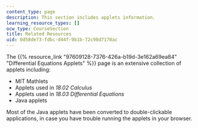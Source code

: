 ```yaml
---
content_type: page
description: This section includes applets information.
learning_resource_types: []
ocw_type: CourseSection
title: Related Resources
uid: 0d58de73-fdbc-d44f-9b1b-72c98d7178ac
---
```


The {{% resource_link "97609128-7376-426a-b19d-3e162a69ea84" "Differential Equations Applets" %}} page is an extensive collection of applets including:

*   MIT Mathlets
*   Applets used in _18.02 Calculus_
*   Applets used in _18.03 Differential Equations_
*   Java applets

Most of the Java applets have been converted to double-clickable applications, in case you have trouble running the applets in your browser.